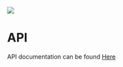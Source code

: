 ![](https://github.com/KyleS22/KyleCStructures/workflows/CI/badge.svg)

# API
API documentation can be found [Here](https://kyles22.github.io/KyleCStructures/html/index.html)
